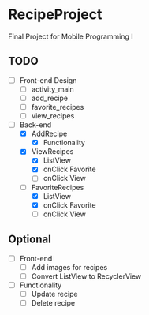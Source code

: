 # RecipeProject
Final Project for Mobile Programming I

## TODO
- [ ] Front-end Design
  - [ ] activity_main
  - [ ] add_recipe
  - [ ] favorite_recipes
  - [ ] view_recipes
- [ ] Back-end
  - [X] AddRecipe
    - [X] Functionality
  - [X] ViewRecipes
    - [X] ListView
    - [X] onClick Favorite
    - [ ] onClick View 
  - [ ] FavoriteRecipes
    - [X] ListView
    - [X] onClick Favorite
    - [ ] onClick View 
       
## Optional
- [ ] Front-end
  - [ ] Add images for recipes
  - [ ] Convert ListView to RecyclerView
- [ ] Functionality
  - [ ] Update recipe
  - [ ] Delete recipe
